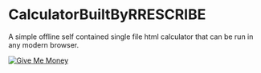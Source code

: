 # CalculatorBuiltByRRESCRIBE

A simple offline self contained single file html calculator that can be run in any modern browser.

[![Give Me Money](https://img.buymeacoffee.com/button-api/?text=Give+Me+Money&slug=rrescribe&button_colour=FFDD00&font_colour=000000&font_family=Poppins&outline_colour=000000&coffee_colour=ffffff)](https://buymeacoffee.com/rrescribe)
